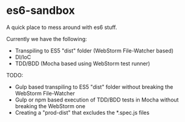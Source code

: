 # es6-sandbox
A quick place to mess around with es6 stuff.

Currently we have the following:
- Transpiling to ES5 "dist" folder (WebStorm File-Watcher based)
- DI/IoC
- TDD/BDD (Mocha based using WebStorm test runner)

TODO:
- Gulp based transpiling to ES5 "dist" folder without breaking the WebStorm File-Watcher
- Gulp or npm based execution of TDD/BDD tests in Mocha without breaking the WebStorm one
- Creating a "prod-dist" that excludes the *.spec.js files
